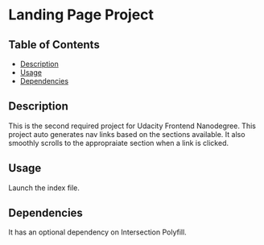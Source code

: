 # Landing Page Project

## Table of Contents

* [Description](#description)
* [Usage](#usage)
* [Dependencies](#dependencies)

## Description

This is the second required project for Udacity Frontend Nanodegree.
This project auto generates nav links based on the sections available.
It also smoothly scrolls to the appropraiate section when a link is clicked.

## Usage
Launch the index file.

## Dependencies

It has an optional dependency on Intersection Polyfill.
